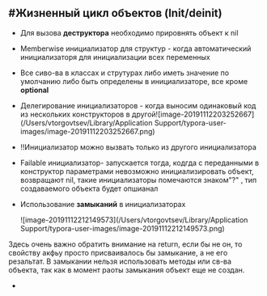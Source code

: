 ## #Жизненный цикл объектов (Init/deinit)

- Для вызова **деструктора** необходимо прировнять объект к nil
- Memberwise инициализатор для структур  - когда автоматический инициализаторя для инициализации всех переменных
- Все сиво-ва в классах и струтурах либо иметь значение по умолчанию либо быть определены в инициализаторе, все кроме **optional**
- Делегирование инициализаторов - когда выносим одинаковый код из нескольких конструкторов в другой![image-20191112203252667](/Users/vtorgovtsev/Library/Application Support/typora-user-images/image-20191112203252667.png)

- !!Инициализатор можно вызвать только из другого инициализатора

- Failable инициализатор- запускается тогда, кодгда с переданными в конструктор параметрами невозможно инициализировать объект, возвращают nil, такие инициализаторы помечаются знаком"?"  , тип создаваемого объекта будет опшианал

- Использование **замыканий** в инициализаторах

  ![image-20191112212149573](/Users/vtorgovtsev/Library/Application Support/typora-user-images/image-20191112212149573.png)

Здесь очень важно обратить внимание на return, если бы не он, то свойству акфьу просто присваивалось бы замыкание, а не его резальтат. В замыкании нельзя использовать методы или св-ва объекта, так как в момент раоты замыкания объект еще не создан.

- 